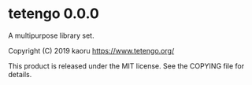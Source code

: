tetengo 0.0.0
=============

A multipurpose library set.

Copyright (C) 2019 kaoru  https://www.tetengo.org/

This product is released under the MIT license.
See the COPYING file for details.
